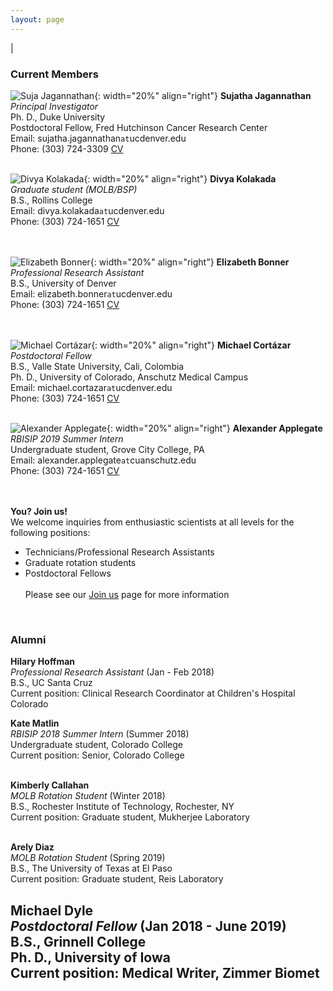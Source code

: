 ```yaml
---
layout: page
---
```

|

### Current Members
      
      
![Suja Jagannathan](/img/SJ_photo_for_flyer.jpg){: width="20%" align="right"}
**Sujatha Jagannathan**  
*Principal Investigator*  
Ph. D., Duke University    
Postdoctoral Fellow, Fred Hutchinson Cancer Research Center  
Email: sujatha.jagannathan`at`ucdenver.edu  
Phone: (303) 724-3309
<a href="/docs/jagannathan-cv.pdf">CV</a>&nbsp;
<a href="http://scholar.google.com/citations?user=AhRVE-MAAAAJ" target="new"><i class="ai ai-google-scholar-square ai-fw"></i></a>&nbsp; 
<a href="http://twitter.com/RNA_biologist" target="new"><i class="fa fa-twitter fa-fw"></i></a>  
<br />

![Divya Kolakada](/img/divya-kolakada.jpg){: width="20%" align="right"}
**Divya Kolakada**  
*Graduate student (MOLB/BSP)*  
B.S., Rollins College   
Email: divya.kolakada`at`ucdenver.edu  
Phone: (303) 724-1651
<a href="/docs/kolakada_resume.pdf">CV</a>&nbsp;  
<br />
<br />

![Elizabeth Bonner](/img/elizabeth-bonner.jpg){: width="20%" align="right"}
**Elizabeth Bonner**  
*Professional Research Assistant*  
B.S., University of Denver    
Email: elizabeth.bonner`at`ucdenver.edu  
Phone: (303) 724-1651
<a href="/docs/bonner-resume.pdf">CV</a>&nbsp;  
<br />
<br />

![Michael Cortázar](/img/cortazar.png){: width="20%" align="right"}
**Michael Cortázar**  
*Postdoctoral Fellow*  
B.S., Valle State University, Cali, Colombia  
Ph. D., University of Colorado, Anschutz Medical Campus  
Email: michael.cortazar`at`ucdenver.edu  
Phone: (303) 724-1651
<a href="/docs/cortazar-resume.pdf">CV</a>&nbsp;  
<br />

![Alexander Applegate](/img/applegate.jpg){: width="20%" align="right"}
**Alexander Applegate**  
*RBISIP 2019 Summer Intern*  
Undergraduate student, Grove City College, PA    
Email: alexander.applegate`at`cuanschutz.edu  
Phone: (303) 724-1651
<a href="/docs/applegate-resume.pdf">CV</a>&nbsp;  
<br />
<br />


**You? Join us!**  
We welcome inquiries from enthusiastic scientists at all levels for the following positions:
- Technicians/Professional Research Assistants  
- Graduate rotation students
- Postdoctoral Fellows  
<br>Please see our [Join us](https://jagannathan-lab.github.io/joinus/) page for more information  
<br />

### Alumni
**Hilary Hoffman**  
*Professional Research Assistant* (Jan - Feb 2018)   
B.S., UC Santa Cruz     
Current position: Clinical Research Coordinator at Children's Hospital Colorado
<br />

**Kate Matlin**  
*RBISIP 2018 Summer Intern* (Summer 2018)  
Undergraduate student, Colorado College    
Current position: Senior, Colorado College   
<br />

**Kimberly Callahan**  
*MOLB Rotation Student* (Winter 2018)   
B.S., Rochester Institute of Technology, Rochester, NY   
Current position: Graduate student, Mukherjee Laboratory  
<br />

**Arely Diaz**  
*MOLB Rotation Student*  (Spring 2019)  
B.S., The University of Texas at El Paso   
Current position: Graduate student, Reis Laboratory
<br />

**Michael Dyle**  
*Postdoctoral Fellow* (Jan 2018 - June 2019)  
B.S., Grinnell College  
Ph. D., University of Iowa  
Current position: Medical Writer, Zimmer Biomet
<br />
---
